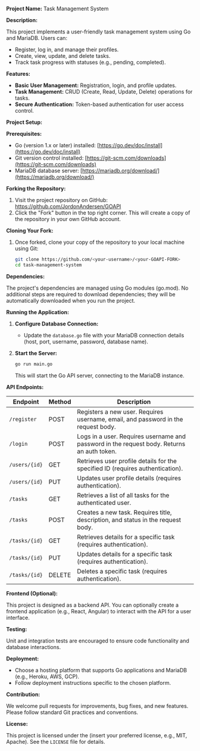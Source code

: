 **Project Name:** Task Management System

**Description:**

This project implements a user-friendly task management system using Go and MariaDB. Users can:

- Register, log in, and manage their profiles.
- Create, view, update, and delete tasks.
- Track task progress with statuses (e.g., pending, completed).

**Features:**

- **Basic User Management:** Registration, login, and profile updates.
- **Task Management:** CRUD (Create, Read, Update, Delete) operations for tasks.
- **Secure Authentication:** Token-based authentication for user access control.

**Project Setup:**

**Prerequisites:**

- Go (version 1.x or later) installed: [https://go.dev/doc/install](https://go.dev/doc/install)
- Git version control installed: [https://git-scm.com/downloads](https://git-scm.com/downloads)
- MariaDB database server: [https://mariadb.org/download/](https://mariadb.org/download/)

**Forking the Repository:**

1. Visit the project repository on GitHub: https://github.com/JordonAndersen/GOAPI
2. Click the "Fork" button in the top right corner. This will create a copy of the repository in your own GitHub account.

**Cloning Your Fork:**

1. Once forked, clone your copy of the repository to your local machine using Git:

   ```bash
   git clone https://github.com/<your-username>/<your-GOAPI-FORK>
   cd task-management-system
   ```

  

**Dependencies:**

The project's dependencies are managed using Go modules (go.mod). No additional steps are required to download dependencies; they will be automatically downloaded when you run the project.

**Running the Application:**

1. **Configure Database Connection:**

   - Update the `database.go` file with your MariaDB connection details (host, port, username, password, database name).

2. **Start the Server:**

   ```bash
   go run main.go
   ```

   This will start the Go API server, connecting to the MariaDB instance.

**API Endpoints:**

| Endpoint           | Method | Description                                                                          |
|-------------------|--------|---------------------------------------------------------------------------------------|
| `/register`       | POST   | Registers a new user. Requires username, email, and password in the request body.      |
| `/login`          | POST   | Logs in a user. Requires username and password in the request body. Returns an auth token. |
| `/users/{id}`      | GET    | Retrieves user profile details for the specified ID (requires authentication).          |
| `/users/{id}`      | PUT    | Updates user profile details (requires authentication).                               |
| `/tasks`           | GET    | Retrieves a list of all tasks for the authenticated user.                               |
| `/tasks`           | POST   | Creates a new task. Requires title, description, and status in the request body.         |
| `/tasks/{id}`      | GET    | Retrieves details for a specific task (requires authentication).                        |
| `/tasks/{id}`      | PUT    | Updates details for a specific task (requires authentication).                        |
| `/tasks/{id}`      | DELETE | Deletes a specific task (requires authentication).                                    |

**Frontend (Optional):**

This project is designed as a backend API. You can optionally create a frontend application (e.g., React, Angular) to interact with the API for a user interface.

**Testing:**

Unit and integration tests are encouraged to ensure code functionality and database interactions.

**Deployment:**

- Choose a hosting platform that supports Go applications and MariaDB (e.g., Heroku, AWS, GCP).
- Follow deployment instructions specific to the chosen platform.

**Contribution:**

We welcome pull requests for improvements, bug fixes, and new features. Please follow standard Git practices and conventions.

**License:**

This project is licensed under the (insert your preferred license, e.g., MIT, Apache). See the `LICENSE` file for details.
